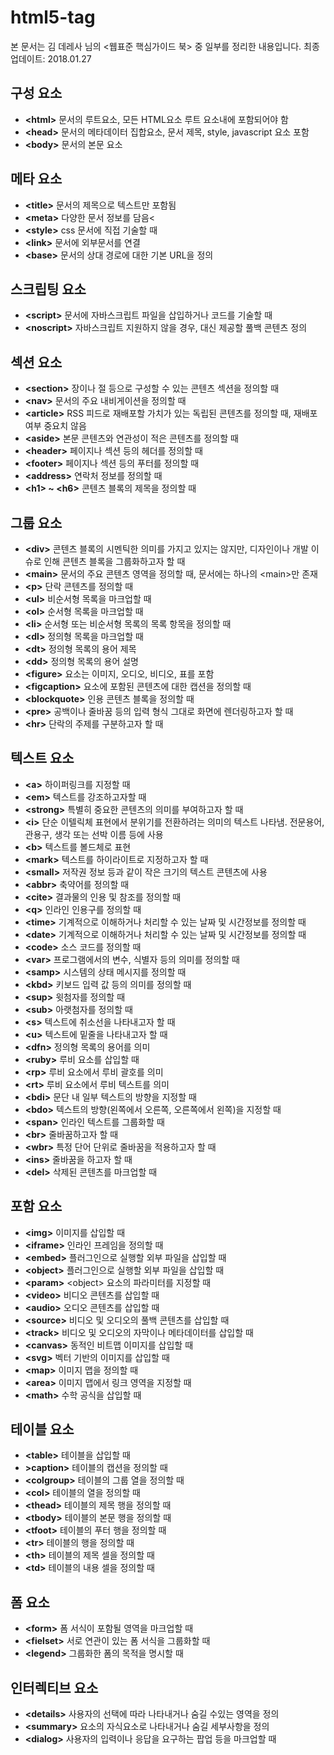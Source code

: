 # html5-tag 

본 문서는 김 데레사 님의 &lt;웹표준 핵심가이드 북&gt; 중 일부를 정리한 내용입니다.
최종업데이트: 2018.01.27

## 구성 요소
* **&lt;html&gt;** 문서의 루트요소, 모든 HTML요소 루트 요소내에 포함되어야 함
* **&lt;head&gt;** 문서의 메타데이터 집합요소, 문서 제목, style, javascript 요소 포함
* **&lt;body&gt;** 문서의 본문 요소

## 메타 요소
* **&lt;title&gt;** 문서의 제목으로 텍스트만 포함됨
* **&lt;meta&gt;** 다양한 문서 정보를 담음&lt;
* **&lt;style&gt;** css 문서에 직접 기술할 때
* **&lt;link&gt;** 문서에 외부문서를 연결
* **&lt;base&gt;** 문서의 상대 경로에 대한 기본 URL을 정의

## 스크립팅 요소
* **&lt;script&gt;** 문서에 자바스크립트 파일을 삽입하거나 코드를 기술할 때
* **&lt;noscript&gt;** 자바스크립트 지원하지 않을 경우, 대신 제공할 풀백 콘텐츠 정의

## 섹션 요소
* **&lt;section&gt;** 장이나 절 등으로 구성할 수 있는 콘텐츠 섹션을 정의할 때
* **&lt;nav&gt;** 문서의 주요 내비게이션을 정의할 때
* **&lt;article&gt;** RSS 피드로 재배포할 가치가 있는 독립된 콘텐츠를 정의할 때, 재배포여부 중요치 않음
* **&lt;aside&gt;** 본문 콘텐츠와 연관성이 적은 콘텐츠를 정의할 때
* **&lt;header&gt;** 페이지나 섹션 등의 헤더를 정의할 때
* **&lt;footer&gt;** 페이지나 섹션 등의 푸터를 정의할 때
* **&lt;address&gt;** 연락처 정보를 정의할 때
* **&lt;h1&gt; ~ &lt;h6&gt;** 콘텐츠 블록의 제목을 정의할 때

## 그룹 요소
* **&lt;div&gt;** 콘텐츠 블록의 시멘틱한 의미를 가지고 있지는 않지만, 디자인이나 개발 이슈로 인해 콘텐츠 블록을 그룹화하고자 할 때
* **&lt;main&gt;** 문서의 주요 콘텐츠 영역을 정의할 때, 문서에는 하나의 &lt;main&gt;만 존재
* **&lt;p&gt;** 단락 콘텐츠를 정의할 때
* **&lt;ul&gt;** 비순서형 목록을 마크업할 때
* **&lt;ol&gt;** 순서형 목록을 마크업할 때
* **&lt;li&gt;** 순서형 또는 비순서형 목록의 목록 항목을 정의할 때
* **&lt;dl&gt;** 정의형 목록을 마크업할 때
* **&lt;dt&gt;** 정의형 목록의 용어 제목
* **&lt;dd&gt;** 정의형 목록의 용어 설명
* **&lt;figure&gt;** 요소는 이미지, 오디오, 비디오, 표를 포함
* **&lt;figcaption&gt;** 요소에 포함된 콘텐츠에 대한 캡션을 정의할 때
* **&lt;blockquote&gt;** 인용 콘텐츠 블록을 정의할 때
* **&lt;pre&gt;** 공백이나 줄바꿈 등의 입력 형식 그대로 화면에 렌더링하고자 할 때
* **&lt;hr&gt;** 단락의 주제를 구분하고자 할 때		

## 텍스트 요소
* **&lt;a&gt;** 하이퍼링크를 지정할 때
* **&lt;em&gt;** 텍스트를 강조하고자할 때
* **&lt;strong&gt;** 특별히 중요한 콘텐츠의 의미를 부여하고자 할 때
* **&lt;i&gt;** 단순 이텔릭체 표현에서 분위기를 전환하려는 의미의 텍스트 나타냄. 전문용어, 관용구, 생각 또는 선박 이름 등에 사용
* **&lt;b&gt;** 텍스트를 볼드체로 표현
* **&lt;mark&gt;** 텍스트를 하이라이트로 지정하고자 할 때
* **&lt;small&gt;** 저작권 정보 등과 같이 작은 크기의 텍스트 콘텐츠에 사용
* **&lt;abbr&gt;** 축약어를 정의할 때
* **&lt;cite&gt;** 결과물의 인용 및 참조를 정의할 때
* **&lt;q&gt;** 인라인 인용구를 정의할 때
* **&lt;time&gt;** 기계적으로 이해하거나 처리할 수 있는 날짜 및 시간정보를 정의할 때
* **&lt;date&gt;** 기계적으로 이해하거나 처리할 수 있는 날짜 및 시간정보를 정의할 때
* **&lt;code&gt;** 소스 코드를 정의할 때
* **&lt;var&gt;** 프로그램에서의 변수, 식별자 등의 의미를 정의할 때
* **&lt;samp&gt;** 시스템의 상태 메시지를 정의할 때
* **&lt;kbd&gt;** 키보드 입력 값 등의 의미를 정의할 때
* **&lt;sup&gt;** 윗첨자를 정의할 때
* **&lt;sub&gt;** 아랫첨자를 정의할 때
* **&lt;s&gt;** 텍스트에 취소선을 나타내고자 할 때
* **&lt;u&gt;** 텍스트에 밑줄을 나타내고자 할 때
* **&lt;dfn&gt;** 정의형 목록의 용어를 의미
* **&lt;ruby&gt;** 루비 요소를 삽입할 때
* **&lt;rp&gt;** 루비 요소에서 루비 괄호를 의미
* **&lt;rt&gt;** 루비 요소에서 루비 텍스트를 의미
* **&lt;bdi&gt;** 문단 내 일부 텍스트의 방향을 지정할 때
* **&lt;bdo&gt;** 텍스트의 방향(왼쪽에서 오른쪽, 오른쪽에서 왼쪽)을 지정할 때
* **&lt;span&gt;** 인라인 텍스트를 그룹화할 때
* **&lt;br&gt;** 줄바꿈하고자 할 때
* **&lt;wbr&gt;** 특정 단어 단위로 줄바꿈을 적용하고자 할 때
* **&lt;ins&gt;** 줄바꿈을 하고자 할 때
* **&lt;del&gt;** 삭제된 콘텐츠를 마크업할 때
			
## 포함 요소
* **&lt;img&gt;** 이미지를 삽입할 때
* **&lt;iframe&gt;** 인라인 프레임을 정의할 때
* **&lt;embed&gt;** 플러그인으로 실행할 외부 파일을 삽입할 때
* **&lt;object&gt;** 플러그인으로 실행할 외부 파일을 삽입할 때
* **&lt;param&gt;** &lt;object&gt; 요소의 파라미터를 지정할 때
* **&lt;video&gt;** 비디오 콘텐츠를 삽입할 때
* **&lt;audio&gt;** 오디오 콘텐츠를 삽입할 때
* **&lt;source&gt;** 비디오 및 오디오의 풀백 콘텐츠를 삽입할 때
* **&lt;track&gt;** 비디오 및 오디오의 자막이나 메타데이터를 삽입할 때
* **&lt;canvas&gt;** 동적인 비트맵 이미지를 삽입할 때
* **&lt;svg&gt;** 벡터 기반의 이미지를 삽입할 때
* **&lt;map&gt;** 이미지 맵을 정의할 때
* **&lt;area&gt;** 이미지 맵에서 링크 영역을 지정할 때
* **&lt;math&gt;** 수학 공식을 삽입할 때
	
## 테이블 요소
* **&lt;table&gt;** 테이블을 삽입할 때
* **&gt;caption&gt;** 테이블의 캡션을 정의할 때
* **&lt;colgroup&gt;** 테이블의 그룹 열을 정의할 때
* **&lt;col&gt;** 테이블의 열을 정의할 때
* **&lt;thead&gt;** 테이블의 제목 행을 정의할 때
* **&lt;tbody&gt;** 테이블의 본문 행을 정의할 때
* **&lt;tfoot&gt;** 테이블의 푸터 행을 정의할 때
* **&lt;tr&gt;** 테이블의 행을 정의할 때
* **&lt;th&gt;** 테이블의 제목 셀을 정의할 때
* **&lt;td&gt;** 테이블의 내용 셀을 정의할 때
			
## 폼 요소
* **&lt;form&gt;** 폼 서식이 포함될 영역을 마크업할 때
* **&lt;fielset&gt;** 서로 연관이 있는 폼 서식을 그룹화할 때
* **&lt;legend&gt;** 그룹화한 폼의 목적을 명시할 때

## 인터렉티브 요소
* **&lt;details&gt;** 사용자의 선택에 따라 나타내거나 숨길 수있는 영역을 정의
* **&lt;summary&gt;** 요소의 자식요소로 나타내거나 숨길 세부사항을 정의
* **&lt;dialog&gt;** 사용자의 입력이나 응답을 요구하는 팝업 등을 마크업할 때

